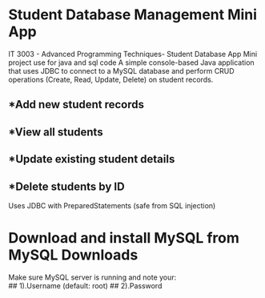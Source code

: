 # Student Database Management Mini App

IT 3003 - Advanced Programming Techniques- Student Database App Mini project use for java and sql code 
A simple console-based Java application that uses JDBC to connect to a MySQL database and perform CRUD operations (Create, Read, Update, Delete) on student records.

## *Add new student records 
## *View all students
## *Update existing student details
## *Delete students by ID

Uses JDBC with PreparedStatements (safe from SQL injection)

# Download and install MySQL from MySQL Downloads
Make sure MySQL server is running and note your:       
                                                      ## 1).Username (default: root)
                                                      ## 2).Password
